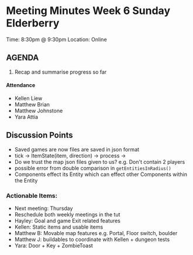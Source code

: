 # Meeting Minutes Week 6 Sunday Elderberry
Time: 8:30pm @ 9:30pm
Location:        Online

## AGENDA
  1. Recap and summarise progress so far

#### Attendance
* Kellen Liew
* Matthew Brian
* Matthew Johnstone
* Yara Attia

## Discussion Points
- Saved games are now files are saved in json format
- tick -> ItemState(item, direction) -> process ->
- Do we trust the map json files given to us? e.g. Don't contain 2 players
- possible error from double comparison in ```getEntitiesInRadius()```
- Components effect its Entity which can effect other Components within the Entity

### Actionable Items: 
* Next meeting: Thursday
* Reschedule both weekly meetings in the tut 
* Hayley: Goal and game Exit related features
* Kellen: Static items and usable items
* Matthew B: Movable map features e.g. Portal, Floor switch, boulder
* Matthew J: buildables to coordinate with Kellen + dungeon tests
* Yara: Door + Key + ZombieToast
